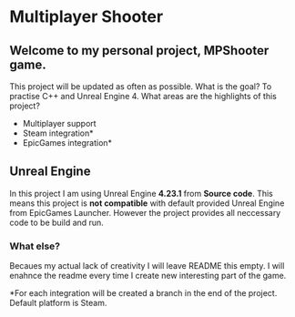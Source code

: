 # Multiplayer Shooter
## Welcome to my personal project, MPShooter game.
This project will be updated as often as possible.
What is the goal? To practise C++ and Unreal Engine 4.
What areas are the highlights of this project?

- Multiplayer support
- Steam integration*
- EpicGames integration*

## Unreal Engine
In this project I am using Unreal Engine **4.23.1** from **Source code**. This means this project is **not compatible** with default provided Unreal Engine from EpicGames Launcher. However the project provides all neccessary code to be build and run.

### What else?
Becaues my actual lack of creativity I will leave README this empty. I will enahnce the readme every time I create new interesting part of the game.

*For each integration will be created a branch in the end of the project. Default platform is Steam.
